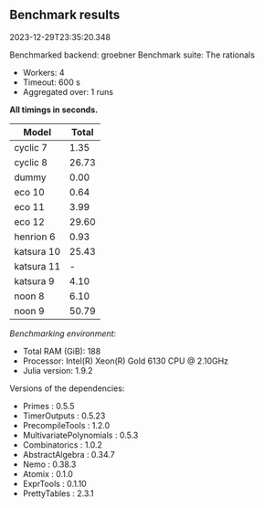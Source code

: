 ## Benchmark results

2023-12-29T23:35:20.348

Benchmarked backend: groebner
Benchmark suite: The rationals

- Workers: 4
- Timeout: 600 s
- Aggregated over: 1 runs

**All timings in seconds.**

|Model|Total|
|-----|---|
|cyclic 7|1.35|
|cyclic 8|26.73|
|dummy|0.00|
|eco 10|0.64|
|eco 11|3.99|
|eco 12|29.60|
|henrion 6|0.93|
|katsura 10|25.43|
|katsura 11| - |
|katsura 9|4.10|
|noon 8|6.10|
|noon 9|50.79|

*Benchmarking environment:*

* Total RAM (GiB): 188
* Processor: Intel(R) Xeon(R) Gold 6130 CPU @ 2.10GHz
* Julia version: 1.9.2

Versions of the dependencies:

* Primes : 0.5.5
* TimerOutputs : 0.5.23
* PrecompileTools : 1.2.0
* MultivariatePolynomials : 0.5.3
* Combinatorics : 1.0.2
* AbstractAlgebra : 0.34.7
* Nemo : 0.38.3
* Atomix : 0.1.0
* ExprTools : 0.1.10
* PrettyTables : 2.3.1
